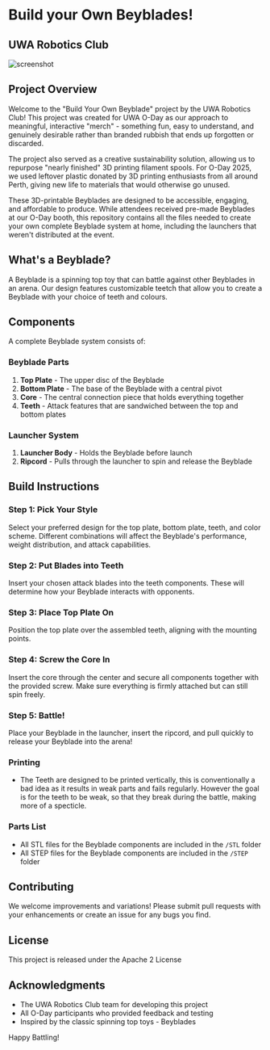 # Build your Own Beyblades!
## UWA Robotics Club 

![screenshot](Images/Build-your-Own-Beyblade.png)

## Project Overview

Welcome to the "Build Your Own Beyblade" project by the UWA Robotics Club! This project was created for UWA O-Day as our approach to meaningful, interactive "merch" - something fun, easy to understand, and genuinely desirable rather than branded rubbish that ends up forgotten or discarded.

The project also served as a creative sustainability solution, allowing us to repurpose "nearly finished" 3D printing filament spools. For O-Day 2025, we used leftover plastic donated by 3D printing enthusiasts from all around Perth, giving new life to materials that would otherwise go unused.

These 3D-printable Beyblades are designed to be accessible, engaging, and affordable to produce. While attendees received pre-made Beyblades at our O-Day booth, this repository contains all the files needed to create your own complete Beyblade system at home, including the launchers that weren't distributed at the event.

## What's a Beyblade?

A Beyblade is a spinning top toy that can battle against other Beyblades in an arena. Our design features customizable teetch that allow you to create a Beyblade with your choice of teeth and colours. 

## Components

A complete Beyblade system consists of:

### Beyblade Parts
1. **Top Plate** - The upper disc of the Beyblade
2. **Bottom Plate** - The base of the Beyblade with a central pivot
3. **Core** - The central connection piece that holds everything together
4. **Teeth** - Attack features that are sandwiched between the top and bottom plates
   
### Launcher System
1. **Launcher Body** - Holds the Beyblade before launch
2. **Ripcord** - Pulls through the launcher to spin and release the Beyblade

## Build Instructions

### Step 1: Pick Your Style
Select your preferred design for the top plate, bottom plate, teeth, and color scheme. Different combinations will affect the Beyblade's performance, weight distribution, and attack capabilities.

### Step 2: Put Blades into Teeth
Insert your chosen attack blades into the teeth components. These will determine how your Beyblade interacts with opponents.

### Step 3: Place Top Plate On
Position the top plate over the assembled teeth, aligning with the mounting points.

### Step 4: Screw the Core In
Insert the core through the center and secure all components together with the provided screw. Make sure everything is firmly attached but can still spin freely.

### Step 5: Battle!
Place your Beyblade in the launcher, insert the ripcord, and pull quickly to release your Beyblade into the arena!

### Printing 
- The Teeth are designed to be printed vertically, this is conventionally a bad idea as it results in weak parts and fails regularly. However the goal is for the teeth to be weak, so that they break during the battle, making more of a specticle. 

### Parts List
- All STL files for the Beyblade components are included in the `/STL` folder
- All STEP files for the Beyblade components are included in the `/STEP` folder

## Contributing
We welcome improvements and variations! Please submit pull requests with your enhancements or create an issue for any bugs you find.

## License
This project is released under the Apache 2 License

## Acknowledgments
- The UWA Robotics Club team for developing this project
- All O-Day participants who provided feedback and testing
- Inspired by the classic spinning top toys - Beyblades


Happy Battling!